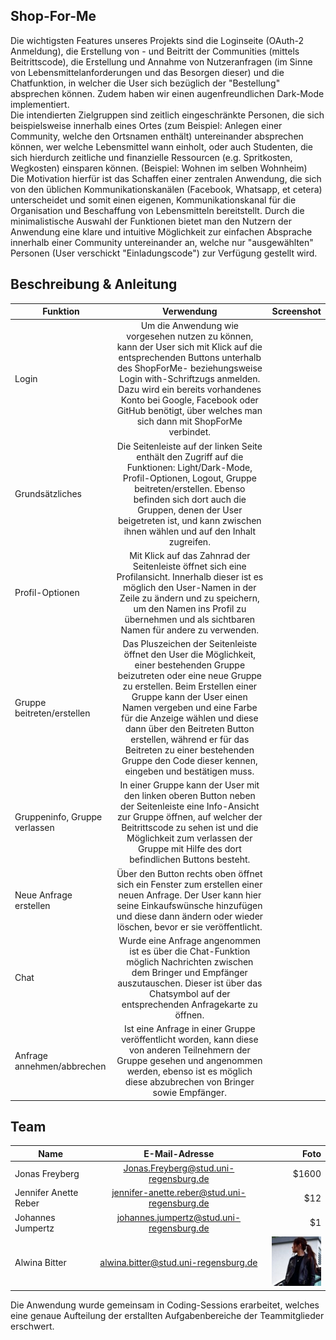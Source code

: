 
## Shop-For-Me

Die wichtigsten Features unseres Projekts sind die Loginseite (OAuth-2 Anmeldung), die Erstellung von - und Beitritt der Communities (mittels Beitrittscode), die Erstellung und Annahme von Nutzeranfragen (im Sinne von Lebensmittelanforderungen und das Besorgen dieser) und die Chatfunktion, in welcher die User sich bezüglich der "Bestellung" absprechen können. Zudem haben wir einen augenfreundlichen Dark-Mode implementiert.  
Die intendierten Zielgruppen sind zeitlich eingeschränkte Personen, die sich beispielsweise innerhalb eines Ortes (zum Beispiel: Anlegen einer Community, welche den Ortsnamen enthält) untereinander absprechen können, wer welche Lebensmittel wann einholt, oder auch Studenten, die sich hierdurch zeitliche und finanzielle Ressourcen (e.g. Spritkosten, Wegkosten) einsparen können. (Beispiel: Wohnen im selben Wohnheim)  
Die Motivation hierfür ist das Schaffen einer zentralen Anwendung, die sich von den üblichen Kommunikationskanälen (Facebook, Whatsapp, et cetera) unterscheidet und somit einen eigenen,  Kommunikationskanal für die Organisation und Beschaffung von Lebensmitteln bereitstellt. Durch die minimalistische Auswahl der Funktionen bietet man den Nutzern der Anwendung eine klare und intuitive Möglichkeit zur einfachen Absprache innerhalb einer Community untereinander an, welche nur "ausgewählten" Personen (User verschickt "Einladungscode") zur Verfügung gestellt wird.

## Beschreibung & Anleitung

| Funktion        | Verwendung           | Screenshot  |
| ------------- |:-------------:| -----:|
| Login     | Um die Anwendung wie vorgesehen nutzen zu können, kann der User sich mit Klick auf die entsprechenden Buttons unterhalb des ShopForMe- beziehungsweise Login with-Schriftzugs anmelden. Dazu wird ein bereits vorhandenes Konto bei Google, Facebook oder GitHub benötigt, über welches man sich dann mit ShopForMe verbindet.    |  |
| Grundsätzliches      | Die Seitenleiste auf der linken Seite enthält den Zugriff auf die Funktionen: Light/Dark-Mode, Profil-Optionen, Logout, Gruppe beitreten/erstellen. Ebenso befinden sich dort auch die Gruppen, denen der User beigetreten ist, und kann zwischen ihnen wählen und auf den Inhalt zugreifen.     |    |
| Profil-Optionen | Mit Klick auf das Zahnrad der Seitenleiste öffnet sich eine Profilansicht. Innerhalb dieser ist es möglich den User-Namen in der Zeile zu ändern und zu speichern, um den Namen ins Profil zu übernehmen und als sichtbaren Namen für andere zu verwenden.       |     |
| Gruppe beitreten/erstellen      | Das Pluszeichen der Seitenleiste öffnet den User die Möglichkeit, einer bestehenden Gruppe beizutreten oder eine neue Gruppe zu erstellen. Beim Erstellen einer Gruppe kann der User einen Namen vergeben und eine Farbe für die Anzeige wählen und diese dann über den Beitreten Button erstellen, während er für das Beitreten zu einer bestehenden Gruppe den Code dieser kennen, eingeben und bestätigen muss.         |    |
| Gruppeninfo, Gruppe verlassen      | In einer Gruppe kann der User mit den linken oberen Button neben der Seitenleiste eine Info-Ansicht zur Gruppe öffnen, auf welcher der Beitrittscode zu sehen ist und die Möglichkeit zum verlassen der Gruppe mit Hilfe des dort befindlichen Buttons besteht.      |    |
| Neue Anfrage erstellen      | Über den Button rechts oben öffnet sich ein Fenster zum erstellen einer neuen Anfrage. Der User kann hier seine Einkaufswünsche hinzufügen und diese dann ändern oder wieder löschen, bevor er sie veröffentlicht.      |    |
| Chat      | Wurde eine Anfrage angenommen ist es über die Chat-Funktion möglich Nachrichten zwischen dem Bringer und Empfänger auszutauschen. Dieser ist über das Chatsymbol auf der entsprechenden Anfragekarte zu öffnen.      |    |
| Anfrage annehmen/abbrechen      | Ist eine Anfrage in einer Gruppe veröffentlicht worden, kann diese von anderen Teilnehmern der Gruppe gesehen und angenommen werden, ebenso ist es möglich diese abzubrechen von Bringer sowie Empfänger.       |    |


## Team

| Name        | E-Mail-Adresse           | Foto  |
| ------------- |:-------------:| -----:|
| Jonas Freyberg     | Jonas.Freyberg@stud.uni-regensburg.de | $1600 |
| Jennifer Anette Reber      | jennifer-anette.reber@stud.uni-regensburg.de      |   $12 |
| Johannes Jumpertz | johannes.jumpertz@stud.uni-regensburg.de      |    $1 |
| Alwina Bitter | alwina.bitter@stud.uni-regensburg.de      |  ![](https://github.com/MME-Aufgaben-im-Sommer-2022/mme-ss22-team-02/blob/firebase/.docs/images/alia.jpg)|


Die Anwendung wurde gemeinsam in Coding-Sessions erarbeitet, welches eine genaue Aufteilung der erstallten Aufgabenbereiche der Teammitglieder erschwert.